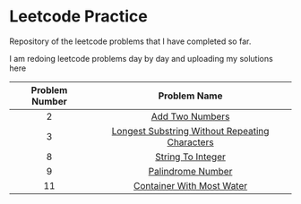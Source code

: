 # Leetcode Practice
Repository of the leetcode problems that I have completed so far. 

I am redoing leetcode problems day by day and uploading my solutions here

|Problem Number   | Problem Name  |
| :-------------: |:-------------:|
| 2      | [Add Two Numbers](https://leetcode.com/problems/add-two-numbers/) |
| 3      | [Longest Substring Without Repeating Characters](https://leetcode.com/problems/longest-substring-without-repeating-characters/) |
| 8      | [String To Integer](https://leetcode.com/problems/string-to-integer-atoi/) |
| 9      | [Palindrome Number](https://leetcode.com/problems/palindrome-number/) |
| 11      | [Container With Most Water](https://leetcode.com/problems/container-with-most-water/) |

